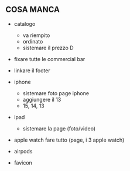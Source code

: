 ## COSA MANCA

- catalogo
    - va riempito 
    - ordinato
    - sistemare il prezzo D
- fixare tutte le commercial bar
- linkare il footer
- iphone
    - sistemare foto page iphone
    - aggiungere il 13
    - 15, 14, 13
- ipad
    - sistemare la page (foto/video)
- apple watch fare tutto (page, i 3 apple watch)
- airpods

- favicon
